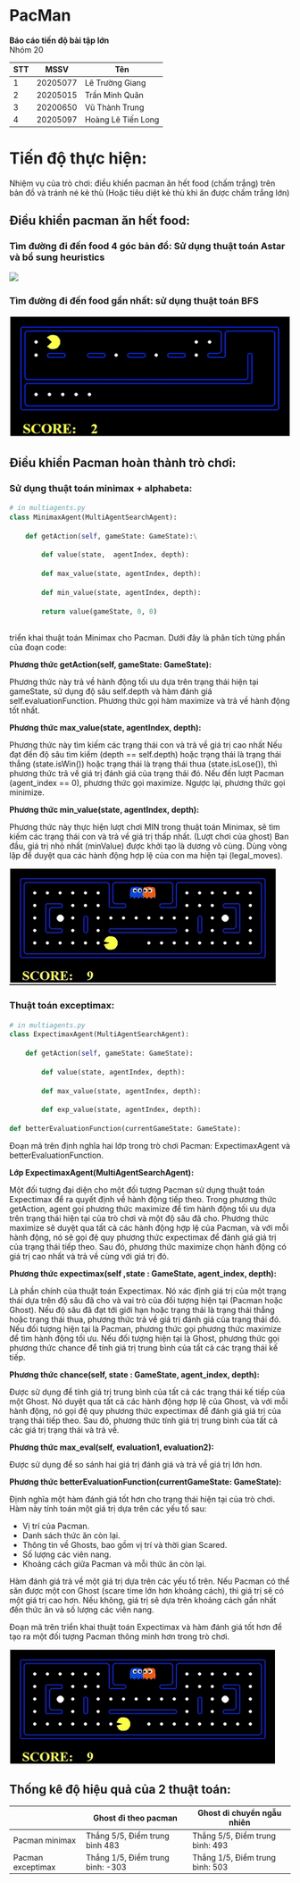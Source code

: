 # PacMan 
**Báo cáo tiến độ bài tập lớn**\
Nhóm 20

|     STT     |     MSSV         |     Tên                    |
|-------------|------------------|----------------------------|
|     1       |     20205077     |     Lê Trường Giang        |   
|     2       |     20205015     |     Trần Minh Quân         |   
|     3       |     20200650     |     Vũ Thành Trung         |   
|     4       |     20205097     |     Hoàng Lê Tiến Long     | 
# Tiến độ thực hiện:
Nhiệm vụ của trò chơi: điều khiển pacman ăn hết food (chấm trắng) trên bản đồ và tránh né kẻ thù (Hoặc tiêu diệt kẻ thù khi ăn được chấm trắng lớn)

## Điều khiển pacman ăn hết food:
### Tìm đường đi đến food 4 góc bản đồ: Sử dụng thuật toán Astar và bổ sung heuristics
![
](demo/ezgif.com-crop.gif)
### Tìm đường đi đến food gần nhất: sử dụng thuật toán BFS
![Alt text](demo/ezgif-4-33d0511918.gif)
## Điều khiển Pacman hoàn thành trò chơi:
### **Sử dụng thuật toán minimax + alphabeta:**
``` python   
# in multiagents.py
class MinimaxAgent(MultiAgentSearchAgent):

    def getAction(self, gameState: GameState):\

        def value(state,  agentIndex, depth):

        def max_value(state, agentIndex, depth):
            
        def min_value(state, agentIndex, depth):

        return value(gameState, 0, 0)
       
```

triển khai thuật toán Minimax cho Pacman. Dưới đây là phân tích từng phần của đoạn code:

**Phương thức getAction(self, gameState: GameState):**

Phương thức này trả về hành động tối ưu dựa trên trạng thái hiện tại gameState, sử dụng độ sâu self.depth và hàm đánh giá self.evaluationFunction.
Phương thức gọi hàm maximize và trả về hành động tốt nhất.

**Phương thức max_value(state, agentIndex, depth):**

Phương thức này tìm kiếm các trạng thái con và trả về giá trị cao nhất
Nếu đạt đến độ sâu tìm kiếm (depth == self.depth) hoặc trạng thái là trạng thái thắng (state.isWin()) hoặc trạng thái là trạng thái thua (state.isLose()), thì phương thức trả về giá trị đánh giá của trạng thái đó.
Nếu đến lượt Pacman (agent_index == 0), phương thức gọi maximize.
Ngược lại, phương thức gọi minimize.

**Phương thức min_value(state, agentIndex, depth):**

Phương thức này thực hiện lượt chơi MIN trong thuật toán Minimax, sẽ tìm kiếm các trạng thái con và trả về giá trị thấp nhất. (Lượt chơi của ghost)
Ban đầu, giá trị nhỏ nhất (minValue) được khởi tạo là dương vô cùng.
Dùng vòng lặp để duyệt qua các hành động hợp lệ của con ma hiện tại (legal_moves).


![Thực thi Thuật toán minimax ](demo/ezgif-4-e97588f594.gif)

### **Thuật toán exceptimax:**

``` python
# in multiagents.py
class ExpectimaxAgent(MultiAgentSearchAgent):

    def getAction(self, gameState: GameState):

        def value(state, agentIndex, depth):
        
        def max_value(state, agentIndex, depth):
            
        def exp_value(state, agentIndex, depth):

def betterEvaluationFunction(currentGameState: GameState):       
```
Đoạn mã trên định nghĩa hai lớp trong trò chơi Pacman: ExpectimaxAgent và betterEvaluationFunction.

**Lớp ExpectimaxAgent(MultiAgentSearchAgent):**

Một đối tượng đại diện cho một đối tượng Pacman sử dụng thuật toán Expectimax để ra quyết định về hành động tiếp theo. Trong phương thức getAction, agent gọi phương thức maximize để tìm hành động tối ưu dựa trên trạng thái hiện tại của trò chơi và một độ sâu đã cho. Phương thức maximize sẽ duyệt qua tất cả các hành động hợp lệ của Pacman, và với mỗi hành động, nó sẽ gọi đệ quy phương thức expectimax để đánh giá giá trị của trạng thái tiếp theo. Sau đó, phương thức maximize chọn hành động có giá trị cao nhất và trả về cùng với giá trị đó.

**Phương thức expectimax(self ,state : GameState, agent_index, depth):**

Là phần chính của thuật toán Expectimax. Nó xác định giá trị của một trạng thái dựa trên độ sâu đã cho và vai trò của đối tượng hiện tại (Pacman hoặc Ghost). Nếu độ sâu đã đạt tới giới hạn hoặc trạng thái là trạng thái thắng hoặc trạng thái thua, phương thức trả về giá trị đánh giá của trạng thái đó. Nếu đối tượng hiện tại là Pacman, phương thức gọi phương thức maximize để tìm hành động tối ưu. Nếu đối tượng hiện tại là Ghost, phương thức gọi phương thức chance để tính giá trị trung bình của tất cả các trạng thái kế tiếp.

**Phương thức chance(self, state : GameState, agent_index, depth):**

Được sử dụng để tính giá trị trung bình của tất cả các trạng thái kế tiếp của một Ghost. Nó duyệt qua tất cả các hành động hợp lệ của Ghost, và với mỗi hành động, nó gọi đệ quy phương thức expectimax để đánh giá giá trị của trạng thái tiếp theo. Sau đó, phương thức tính giá trị trung bình của tất cả các giá trị trạng thái và trả về.

**Phương thức max_eval(self, evaluation1, evaluation2):**
 
 Được sử dụng để so sánh hai giá trị đánh giá và trả về giá trị lớn hơn.

**Phương thức betterEvaluationFunction(currentGameState: GameState):**

 Định nghĩa một hàm đánh giá tốt hơn cho trạng thái hiện tại của trò chơi. Hàm này tính toán một giá trị dựa trên các yếu tố sau:

- Vị trí của Pacman.
- Danh sách thức ăn còn lại.
- Thông tin về Ghosts, bao gồm vị trí và thời gian Scared.
- Số lượng các viên nang.
- Khoảng cách giữa Pacman và mỗi thức ăn còn lại.
  
Hàm đánh giá trả về một giá trị dựa trên các yếu tố trên. Nếu Pacman có thể săn được một con Ghost (scare time lớn hơn khoảng cách), thì giá trị sẽ có một giá trị cao hơn. Nếu không, giá trị sẽ dựa trên khoảng cách gần nhất đến thức ăn và số lượng các viên nang.

Đoạn mã trên triển khai thuật toán Expectimax và hàm đánh giá tốt hơn để tạo ra một đối tượng Pacman thông minh hơn trong trò chơi.

![Alt text](<demo/ezgif.com-crop (1).gif>)

## **Thống kê độ hiệu quả của 2 thuật toán:**

|                   |Ghost đi theo pacman              | Ghost di chuyển  ngẫu nhiên    |
|-------------------|------------------------------------|--------------------------------|
|   Pacman minimax  |    Thắng 5/5, Điểm trung bình 483   | Thắng 5/5, Điểm trung bình: 493 |
| Pacman exceptimax | Thắng 1/5, Điểm trung bình: -303    | Thắng 1/5, Điểm trung bình: 503 |
